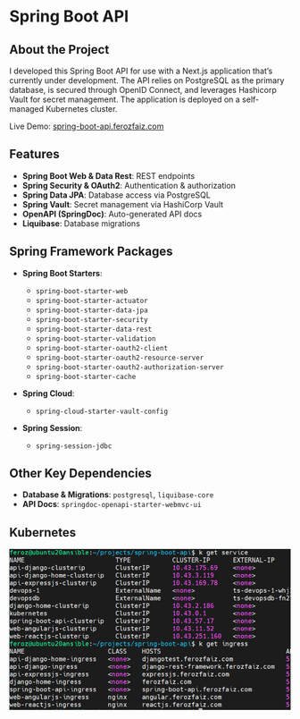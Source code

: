 # Spring Boot API

## About the Project

I developed this Spring Boot API for use with a Next.js application that’s currently under development. The API relies on PostgreSQL as the primary database, is secured through OpenID Connect, and leverages Hashicorp Vault for secret management. The application is deployed on a self-managed Kubernetes cluster.

Live Demo: <a href='https://spring-boot-api.ferozfaiz.com/swagger-ui.html' target='_blank'>spring-boot-api.ferozfaiz.com</a>

## Features

- **Spring Boot Web & Data Rest**: REST endpoints
- **Spring Security & OAuth2**: Authentication & authorization
- **Spring Data JPA**: Database access via PostgreSQL
- **Spring Vault**: Secret management via HashiCorp Vault
- **OpenAPI (SpringDoc)**: Auto-generated API docs
- **Liquibase**: Database migrations

## Spring Framework Packages

- **Spring Boot Starters**:
    - `spring-boot-starter-web`
    - `spring-boot-starter-actuator`
    - `spring-boot-starter-data-jpa`
    - `spring-boot-starter-security`
    - `spring-boot-starter-data-rest`
    - `spring-boot-starter-validation`
    - `spring-boot-starter-oauth2-client`
    - `spring-boot-starter-oauth2-resource-server`
    - `spring-boot-starter-oauth2-authorization-server`
    - `spring-boot-starter-cache`

- **Spring Cloud**:
    - `spring-cloud-starter-vault-config`

- **Spring Session**:
    - `spring-session-jdbc`

## Other Key Dependencies

- **Database & Migrations**: `postgresql`, `liquibase-core`
- **API Docs**: `springdoc-openapi-starter-webmvc-ui`

## Kubernetes

![Kubernetes](kubernetes.png)
